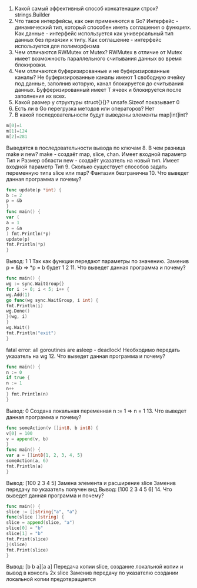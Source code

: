 1. Какой самый эффективный способ конкатенации строк?
strings.Builder 
2. Что такое интерфейсы, как они применяются в Go?
Интерфейс - динамический тип, который способен иметь соглашения о функциях.
Как данные - интерфейс используется как универсальный тип данных без привязки к типу.
Как соглашение - интерфейс используется для полиморфизма
3. Чем отличаются RWMutex от Mutex?
RWMutex в отличие от Mutex имеет возможность параллельного считывания данных во время блокировки.
4. Чем отличаются буферизированные и не буферизированные каналы?
Не буферизированные каналы имеют 1 свободную ячейку под данные, 
заполнив которую, канал блокируется до считывания данных.
Буфферизированный имеет Т ячеек и блокируется после заполнения их всех.
5. Какой размер у структуры struct{}{}?
unsafe.Sizeof показывает 0
6. Есть ли в Go перегрузка методов или операторов?
Нет
7. В какой последовательности будут выведены элементы map[int]int?
```go
m[0]=1
m[1]=124
m[2]=281
```
Выведятся в последовательности вывода по ключам
8. В чем разница make и new?
make - создаёт map, slice, chan. Имеет входной параметр Тип и Размер области
new - создаёт указатель на новый тип. Имеет входной параметр Тип 
9. Сколько существует способов задать переменную типа slice или map?
Фантазия безгранична
10. Что выведет данная программа и почему?
```go
func update(p *int) {
b := 2
p = &b
}
func main() {
var (
a = 1
p = &a
) fmt.Println(*p)
update(p)
fmt.Println(*p)
}
```
Вывод:
1
1
Так как функции передают параметры по значению.
Заменив p = &b => *p = b будет 
1
2
11. Что выведет данная программа и почему?
```go
func main() {
wg := sync.WaitGroup{}
for i := 0; i < 5; i++ {
wg.Add(1)
go func(wg sync.WaitGroup, i int) {
fmt.Println(i)
wg.Done()
}(wg, i)
}
wg.Wait()
fmt.Println("exit")
}
```
fatal error: all goroutines are asleep - deadlock!
Необходимо передать указатель на wg
12. Что выведет данная программа и почему?
```go
func main() {
n := 0
if true {
n := 1
n++
} fmt.Println(n)
}
```
Вывод: 0
Создана локальная переменная
n := 1 => n = 1
13. Что выведет данная программа и почему?
```go
func someAction(v []int8, b int8) {
v[0] = 100
v = append(v, b)
}
func main() {
var a = []int8{1, 2, 3, 4, 5}
someAction(a, 6)
fmt.Println(a)
}
```
Вывод: [100 2 3 4 5]
Замена элемента и расширение slice
Заменив передачу по указатель получен вид
Вывод: [100 2 3 4 5 6]
14. Что выведет данная программа и почему?
```go
func main() {
slice := []string{"a", "a"}
func(slice []string) {
slice = append(slice, "a")
slice[0] = "b"
slice[1] = "b"
fmt.Print(slice)
}(slice)
fmt.Print(slice)
}
```
Вывод: [b b a][a a]
Передача копии slice, создание локальной копии и вывод в консоль 2х slice
Заменив передачу по указателю создании локальной копии предотвращается
